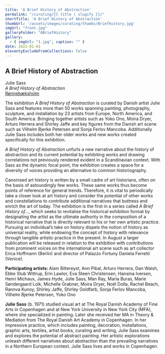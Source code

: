 ```yaml
---
title: 'A Brief History of Abstraction'
permalink: "/curating/{{ title | slugify }}/"
shortTitle: 'A Brief History of Abstraction'
thumbUrl: '/assets/images/curating/thumbs/BriefHistory.jpg'
imgUrl: "front.jpg"
galleryFolder: "ABriefHistory"
gallery:
  - { imgUrl: "1.jpg", caption: "" }
date: 2022-01-01
eleventyExcludeFromCollections: false
---
```



<div class="Txt">
  <h2>A Brief History of Abstraction</h2>
  <p>Julie Sass<br><em>A Brief History of Abstraction</em><br><a href="http://roennebaeksholm.dk/" target="_blank">Rønnebæksholm</a></p>
  <p>The exhibition&nbsp;<em>A Brief History of Abstraction</em>&nbsp;is curated by Danish artist Julie Sass and features more than 50 works spanning painting, photography, sculpture, and installation by 23 artists from Europe, North America, and South America. Bringing together artists such as Yoko Ono, Moira Dryer, Arturo Herrera and Shirley Jaffe and key figures from the Danish art scene such as Vilhelm Bjerke Petersen and Sonja Ferlov Mancoba. Additionally Julie Sass includes both her older works and new works created specifically for this exhibition.</p>
  <p><em>A Brief History of Abstraction</em>&nbsp;unfurls a new narrative about the history of abstraction and its current potential by exhibiting works and drawing correlations not previously rendered evident in a Scandinavian context. With Sass as the dynamic focal point, the exhibition creates a space for a diversity of voices providing an alternative to common historiography.</p>
  <p>Canonised art history is written by a small cadre of art historians, often on the basis of astoundingly few works. These same works thus become points of reference for general trends. Therefore, it is vital to periodically take a closer look at art history and consider the potential of other works and constellations to contribute additional narratives that buttress and enrich the art of today. The exhibition is the first in a series called&nbsp;<em>A Brief History of…</em>, which seeks to revitalise the historical exhibition format by designating the artist as the ultimate authority in the composition of a historical narrative that is directly relevant to his or her own artistic practice. Pursuing an individual’s take on history dispels the notion of history as universal reality, while endowing the concept of history with relevance through tangible artistic practice in the present. In August a larger publication will be released in relation to the exhibition with contributions from prominent voices on the international art scene such as art collector Erica Hoffmann (Berlin) and director of Palazzo Fortuny Daniela Ferretti (Venice).</p>
  <p><strong>Participating artists:&nbsp;</strong>Alain Biltereyst, Ann Pibal, Arturo Herrera, Dan Walsh, Ebbe Stub Wittrup, Erin Lawlor, Eva Steen Christensen, Hansina Iversen, Henri Michaux, James Hyde, Julie Sass, Man Ray, Maria Buras, Marie Søndergaard Lolk, Michelle Grabner, Moira Dryer, Noël Dolla, Rachel Beach, Rannva Kunoy, Shirley Jaffe, Shirley Goldfarb, Sonja Ferlov Mancoba, Vilhelm Bjerke Petersen, Yoko Ono</p>
  <p><strong>Julie Sass</strong>&nbsp;(b. 1971) studied visual art at The Royal Danish Academy of Fine Arts in Copenhagen and at New York University in New York City (MFA), where she specialized in painting. Later she received her MA in Theory &amp; Mediation from The Royal Danish Art Academy in Copenhagen. In her impressive practice, which includes painting, decoration, installations, graphic arts, textiles, artist books, curating and writing, Julie Sass examines and explores the potential of abstract painting. Her artistic explorations unleash different narratives about abstraction than the prevailing narratives in a Northern European context. Julie Sass lives and works in Copenhagen.</p>
</div>